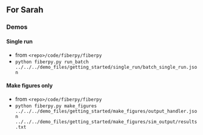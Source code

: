 ## For Sarah

### Demos

#### Single run

+ from `<repo>/code/fiberpy/fiberpy`
+ `python fiberpy.py run_batch ../../../demo_files/getting_started/single_run/batch_single_run.json`

#### Make figures only

+ from `<repo>/code/fiberpy/fiberpy`
+ `python fiberpy.py make_figures ../../../demo_files/getting_started/make_figures/output_handler.json ../../../demo_files/getting_started/make_figures/sim_output/results.txt`
